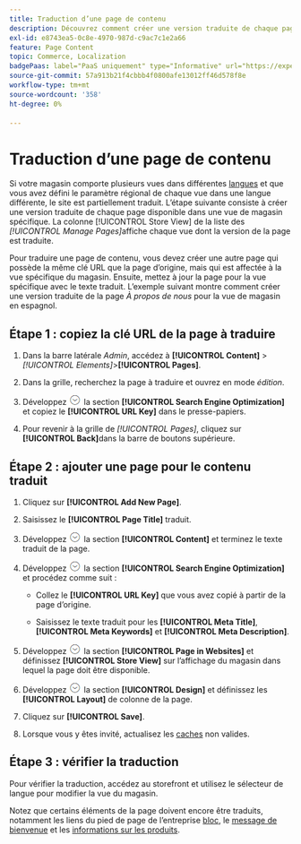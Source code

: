 ```yaml
---
title: Traduction d’une page de contenu
description: Découvrez comment créer une version traduite de chaque page disponible dans une vue de magasin spécifique.
exl-id: e8743ea5-0c8e-4970-987d-c9ac7c1e2a66
feature: Page Content
topic: Commerce, Localization
badgePaas: label="PaaS uniquement" type="Informative" url="https://experienceleague.adobe.com/fr/docs/commerce/user-guides/product-solutions" tooltip="S’applique uniquement aux projets Adobe Commerce on Cloud (infrastructure PaaS gérée par Adobe) et aux projets On-premise."
source-git-commit: 57a913b21f4cbbb4f0800afe13012ff46d578f8e
workflow-type: tm+mt
source-wordcount: '358'
ht-degree: 0%

---
```


# Traduction d’une page de contenu

Si votre magasin comporte plusieurs vues dans différentes [langues](../stores-purchase/store-localize.md) et que vous avez défini le paramètre régional de chaque vue dans une langue différente, le site est partiellement traduit. L’étape suivante consiste à créer une version traduite de chaque page disponible dans une vue de magasin spécifique. La colonne [!UICONTROL Store View] de la liste des _[!UICONTROL Manage Pages]_&#x200B;affiche chaque vue dont la version de la page est traduite.

Pour traduire une page de contenu, vous devez créer une autre page qui possède la même clé URL que la page d’origine, mais qui est affectée à la vue spécifique du magasin. Ensuite, mettez à jour la page pour la vue spécifique avec le texte traduit. L’exemple suivant montre comment créer une version traduite de la page _À propos de nous_ pour la vue de magasin en espagnol.

## Étape 1 : copiez la clé URL de la page à traduire

1. Dans la barre latérale _Admin_, accédez à **[!UICONTROL Content]** > _[!UICONTROL Elements]_>**[!UICONTROL Pages]**.

1. Dans la grille, recherchez la page à traduire et ouvrez en mode _édition_.

1. Développez ![Sélecteur d’extension](../assets/icon-display-expand.png) la section **[!UICONTROL Search Engine Optimization]** et copiez le **[!UICONTROL URL Key]** dans le presse-papiers.

1. Pour revenir à la grille de _[!UICONTROL Pages]_, cliquez sur **[!UICONTROL Back]**&#x200B;dans la barre de boutons supérieure.

## Étape 2 : ajouter une page pour le contenu traduit

1. Cliquez sur **[!UICONTROL Add New Page]**.

1. Saisissez le **[!UICONTROL Page Title]** traduit.

1. Développez ![Sélecteur de développement](../assets/icon-display-expand.png) la section **[!UICONTROL Content]** et terminez le texte traduit de la page.

1. Développez ![Sélecteur d’extension](../assets/icon-display-expand.png) la section **[!UICONTROL Search Engine Optimization]** et procédez comme suit :

   - Collez le **[!UICONTROL URL Key]** que vous avez copié à partir de la page d’origine.

   - Saisissez le texte traduit pour les **[!UICONTROL Meta Title]**, **[!UICONTROL Meta Keywords]** et **[!UICONTROL Meta Description]**.

1. Développez ![Sélecteur d’extension](../assets/icon-display-expand.png) la section **[!UICONTROL Page in Websites]** et définissez **[!UICONTROL Store View]** sur l’affichage du magasin dans lequel la page doit être disponible.

1. Développez ![Sélecteur d’extension](../assets/icon-display-expand.png) la section **[!UICONTROL Design]** et définissez les **[!UICONTROL Layout]** de colonne de la page.

1. Cliquez sur **[!UICONTROL Save]**.

1. Lorsque vous y êtes invité, actualisez les [caches](../systems/cache-management.md) non valides.

## Étape 3 : vérifier la traduction

Pour vérifier la traduction, accédez au storefront et utilisez le sélecteur de langue pour modifier la vue du magasin.

Notez que certains éléments de la page doivent encore être traduits, notamment les liens du pied de page de l’entreprise [bloc](block-add.md), le [message de bienvenue](../getting-started/storefront-branding.md#change-the-welcome-message) et les [informations sur les produits](../stores-purchase/store-localize.md#localize-products).
